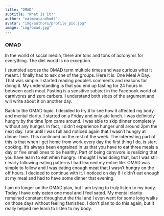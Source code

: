 ```yaml
---
title: "OMAD"
subtitle: "What is it?"
author: "eatmeatandhodl"
avatar: "img/authors/profile_pic.jpg"
image: "img/omad.jpg"
---
```


### OMAD
In the world of social media, there are tons and tons of acronyms for everything. The diet world is no exception. 

I stumbled across the OMAD term multiple times and was curious what it meant. I finally had to ask one of the groups. Here it is: One Meal A Day. That was simple. I started reading people’s comments and reasons for doing it. My understanding is that you end up fasting for 24 hours in between each meal. Fasting is a sensitive subject in the Facebook world of carnivores and zero carbers. I understand both sides of the argument and will write about it on another day.

Back to the OMAD topic. I decided to try it to see how it affected my body and mental clarity. I started on a Friday and only ate lunch. I was definitely hungry by the time 1pm came around. I was able to skip dinner completely without any hunger. In fact, I didn’t experience hunger until around 2pm the next day. I ate until I was full and noticed again that I wasn’t hungry at dinner time. This continued on the rest of the week. The interesting part of this is that when I get home from work every day the first thing I do, is start cooking. It’s always been engrained in us that you have to eat three meals a day or five small ones to be healthy. Part of being carnivore is realizing that you have learn to eat when hungry. I thought I was doing that, but I was still clearly following eating patterns I had learned my entire life. OMAD was simple to follow and I was eating enough meat that I wasn’t hungry on the off hours. I decided to continue with it. I noticed on day 8 I didn’t eat enough at my meal and had to have some dinner that evening. 

I am no longer on the OMAD plan, but I am trying to truly listen to my body. Today I have only eaten one meal and I feel sated. My mental clarity remained constant throughout the trial and I even went for some long walks on those days without feeling famished. I don’t plan to do this again, but it really helped me learn to listen to my body. 
